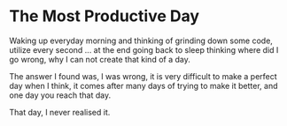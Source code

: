 # The Most Productive Day 

Waking up everyday morning and thinking of grinding down some code, utilize every second ... at the end going back to sleep thinking where did I go wrong, why I can not create that kind of a day.

The answer I found was, I was wrong, it is very difficult to make a perfect day when I think, it comes after many days of trying to make it better, and one day you reach that day.

That day, I never realised it.
